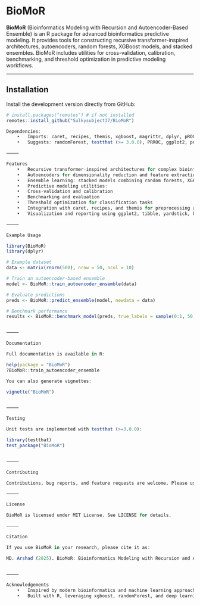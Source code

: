 # BioMoR

**BioMoR** (Bioinformatics Modeling with Recursion and Autoencoder-Based Ensemble) is an R package for advanced bioinformatics predictive modeling. It provides tools for constructing recursive transformer-inspired architectures, autoencoders, random forests, XGBoost models, and stacked ensembles. BioMoR includes utilities for cross-validation, calibration, benchmarking, and threshold optimization in predictive modeling workflows.

---

## Installation

Install the development version directly from GitHub:

```r
# install.packages("remotes") # if not installed
remotes::install_github("Sulkysubject37/BioMoR")

Dependencies:
	•	Imports: caret, recipes, themis, xgboost, magrittr, dplyr, pROC
	•	Suggests: randomForest, testthat (>= 3.0.0), PRROC, ggplot2, purrr, tibble, yardstick, knitr, rmarkdown

⸻

Features
	•	Recursive transformer-inspired architectures for complex bioinformatics datasets.
	•	Autoencoders for dimensionality reduction and feature extraction.
	•	Ensemble learning: stacked models combining random forests, XGBoost, and other algorithms.
	•	Predictive modeling utilities:
	•	Cross-validation and calibration
	•	Benchmarking and evaluation
	•	Threshold optimization for classification tasks
	•	Integration with caret, recipes, and themis for preprocessing and balanced modeling workflows.
	•	Visualization and reporting using ggplot2, tibble, yardstick, knitr, and rmarkdown.

⸻

Example Usage

library(BioMoR)
library(dplyr)

# Example dataset
data <- matrix(rnorm(500), nrow = 50, ncol = 10)

# Train an autoencoder-based ensemble
model <- BioMoR::train_autoencoder_ensemble(data)

# Evaluate predictions
preds <- BioMoR::predict_ensemble(model, newdata = data)

# Benchmark performance
results <- BioMoR::benchmark_model(preds, true_labels = sample(0:1, 50, replace = TRUE))


⸻

Documentation

Full documentation is available in R:

help(package = "BioMoR")
?BioMoR::train_autoencoder_ensemble

You can also generate vignettes:

vignette("BioMoR")


⸻

Testing

Unit tests are implemented with testthat (>=3.0.0):

library(testthat)
test_package("BioMoR")


⸻

Contributing

Contributions, bug reports, and feature requests are welcome. Please use GitHub Issues or submit pull requests: GitHub - BioMoR

⸻

License

BioMoR is licensed under MIT License. See LICENSE for details.

⸻

Citation

If you use BioMoR in your research, please cite it as:

MD. Arshad (2025). BioMoR: Bioinformatics Modeling with Recursion and Autoencoder-Based Ensemble. R package version 0.1.0.


⸻

Acknowledgements
	•	Inspired by modern bioinformatics and machine learning approaches.
	•	Built with R, leveraging xgboost, randomForest, and deep learning-inspired ensemble methods.

